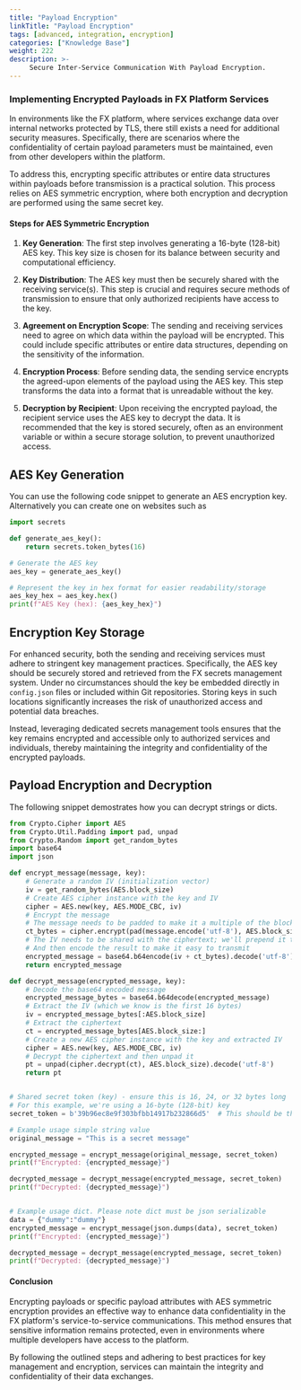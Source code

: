 ```yaml
---
title: "Payload Encryption"
linkTitle: "Payload Encryption"
tags: [advanced, integration, encryption]
categories: ["Knowledge Base"]
weight: 222
description: >-
     Secure Inter-Service Communication With Payload Encryption.
---
```


### Implementing Encrypted Payloads in FX Platform Services

In environments like the FX platform, where services exchange data over internal networks protected by TLS, there still exists a need for additional security measures. Specifically, there are scenarios where the confidentiality of certain payload parameters must be maintained, even from other developers within the platform. 

To address this, encrypting specific attributes or entire data structures within payloads before transmission is a practical solution. This process relies on AES symmetric encryption, where both encryption and decryption are performed using the same secret key.

#### Steps for AES Symmetric Encryption

1. **Key Generation**: The first step involves generating a 16-byte (128-bit) AES key. This key size is chosen for its balance between security and computational efficiency.

2. **Key Distribution**: The AES key must then be securely shared with the receiving service(s). This step is crucial and requires secure methods of transmission to ensure that only authorized recipients have access to the key.

3. **Agreement on Encryption Scope**: The sending and receiving services need to agree on which data within the payload will be encrypted. This could include specific attributes or entire data structures, depending on the sensitivity of the information.

4. **Encryption Process**: Before sending data, the sending service encrypts the agreed-upon elements of the payload using the AES key. This step transforms the data into a format that is unreadable without the key.

5. **Decryption by Recipient**: Upon receiving the encrypted payload, the recipient service uses the AES key to decrypt the data. It is recommended that the key is stored securely, often as an environment variable or within a secure storage solution, to prevent unauthorized access.

## AES Key Generation

You can use the following code snippet to generate an AES encryption key. Alternatively you can create one on websites such as 

```python
import secrets

def generate_aes_key():
    return secrets.token_bytes(16)

# Generate the AES key
aes_key = generate_aes_key()

# Represent the key in hex format for easier readability/storage
aes_key_hex = aes_key.hex()
print(f"AES Key (hex): {aes_key_hex}")
```

## Encryption Key Storage 
For enhanced security, both the sending and receiving services must adhere to stringent key management practices. Specifically, the AES key should be securely stored and retrieved from the FX secrets management system. Under no circumstances should the key be embedded directly in `config.json` files or included within Git repositories. Storing keys in such locations significantly increases the risk of unauthorized access and potential data breaches. 

Instead, leveraging dedicated secrets management tools ensures that the key remains encrypted and accessible only to authorized services and individuals, thereby maintaining the integrity and confidentiality of the encrypted payloads.

## Payload Encryption and Decryption

The following snippet demostrates how you can decrypt strings or dicts.

```python
from Crypto.Cipher import AES
from Crypto.Util.Padding import pad, unpad
from Crypto.Random import get_random_bytes
import base64
import json

def encrypt_message(message, key):
    # Generate a random IV (initialization vector)
    iv = get_random_bytes(AES.block_size)
    # Create AES cipher instance with the key and IV
    cipher = AES.new(key, AES.MODE_CBC, iv)
    # Encrypt the message
    # The message needs to be padded to make it a multiple of the block size
    ct_bytes = cipher.encrypt(pad(message.encode('utf-8'), AES.block_size))
    # The IV needs to be shared with the ciphertext; we'll prepend it to the ciphertext
    # And then encode the result to make it easy to transmit
    encrypted_message = base64.b64encode(iv + ct_bytes).decode('utf-8')
    return encrypted_message

def decrypt_message(encrypted_message, key):
    # Decode the base64 encoded message
    encrypted_message_bytes = base64.b64decode(encrypted_message)
    # Extract the IV (which we know is the first 16 bytes)
    iv = encrypted_message_bytes[:AES.block_size]
    # Extract the ciphertext
    ct = encrypted_message_bytes[AES.block_size:]
    # Create a new AES cipher instance with the key and extracted IV
    cipher = AES.new(key, AES.MODE_CBC, iv)
    # Decrypt the ciphertext and then unpad it
    pt = unpad(cipher.decrypt(ct), AES.block_size).decode('utf-8')
    return pt


# Shared secret token (key) - ensure this is 16, 24, or 32 bytes long
# For this example, we're using a 16-byte (128-bit) key
secret_token = b'39b96ec8e9f303bfbb14917b232866d5'  # This should be the same on both services

# Example usage simple string value
original_message = "This is a secret message"

encrypted_message = encrypt_message(original_message, secret_token)
print(f"Encrypted: {encrypted_message}")

decrypted_message = decrypt_message(encrypted_message, secret_token)
print(f"Decrypted: {decrypted_message}")


# Example usage dict. Please note dict must be json serializable
data = {"dummy":"dummy"}
encrypted_message = encrypt_message(json.dumps(data), secret_token)
print(f"Encrypted: {encrypted_message}")

decrypted_message = decrypt_message(encrypted_message, secret_token)
print(f"Decrypted: {decrypted_message}")
```



#### Conclusion

Encrypting payloads or specific payload attributes with AES symmetric encryption provides an effective way to enhance data confidentiality in the FX platform's service-to-service communications. This method ensures that sensitive information remains protected, even in environments where multiple developers have access to the platform. 

By following the outlined steps and adhering to best practices for key management and encryption, services can maintain the integrity and confidentiality of their data exchanges.